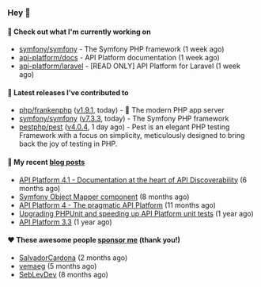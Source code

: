 ### Hey 👋

#### 👷 Check out what I'm currently working on

- [symfony/symfony](https://github.com/symfony/symfony) - The Symfony PHP framework (1 week ago)
- [api-platform/docs](https://github.com/api-platform/docs) - API Platform documentation (1 week ago)
- [api-platform/laravel](https://github.com/api-platform/laravel) - [READ ONLY] API Platform for Laravel (1 week ago)

#### 🔭 Latest releases I've contributed to

- [php/frankenphp](https://github.com/php/frankenphp) ([v1.9.1](https://github.com/php/frankenphp/releases/tag/v1.9.1), today) - 🧟 The modern PHP app server
- [symfony/symfony](https://github.com/symfony/symfony) ([v7.3.3](https://github.com/symfony/symfony/releases/tag/v7.3.3), today) - The Symfony PHP framework
- [pestphp/pest](https://github.com/pestphp/pest) ([v4.0.4](https://github.com/pestphp/pest/releases/tag/v4.0.4), 1 day ago) - Pest is an elegant PHP testing Framework with a focus on simplicity, meticulously designed to bring back the joy of testing in PHP.

#### 📜 My recent [blog posts](https://soyuka.me)

- [API Platform 4.1 - Documentation at the heart of API Discoverability](https://soyuka.me/api-platform-4-1-documentation-heart-api-discoverability/) (6 months ago)
- [Symfony Object Mapper component](https://soyuka.me/symfony-object-mapper-component/) (8 months ago)
- [API Platform 4 - The pragmatic API Platform](https://soyuka.me/api-platform-4-the-pragmatic-api-platform/) (11 months ago)
- [Upgrading PHPUnit and speeding up API Platform unit tests](https://soyuka.me/upgrading-phpunit-and-speeding-up-api-platform-unit-tests/) (1 year ago)
- [API Platform 3.3](https://soyuka.me/api-platform-3.3/) (1 year ago)

#### ❤️ These awesome people [sponsor me](https://github.com/sponsors/soyuka) (thank you!)

- [SalvadorCardona](https://github.com/SalvadorCardona) (2 months ago)
- [vemaeg](https://github.com/vemaeg) (5 months ago)
- [SebLevDev](https://github.com/SebLevDev) (8 months ago)

